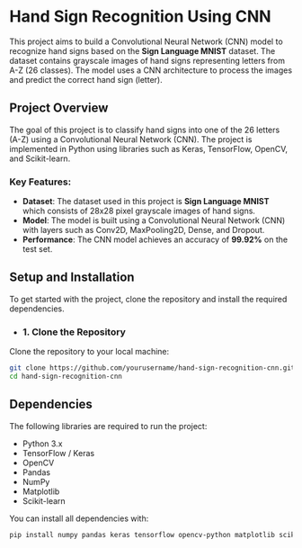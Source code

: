 # Hand Sign Recognition Using CNN

This project aims to build a Convolutional Neural Network (CNN) model to recognize hand signs based on the **Sign Language MNIST** dataset. The dataset contains grayscale images of hand signs representing letters from A-Z (26 classes). The model uses a CNN architecture to process the images and predict the correct hand sign (letter).

## Project Overview

The goal of this project is to classify hand signs into one of the 26 letters (A-Z) using a Convolutional Neural Network (CNN). The project is implemented in Python using libraries such as Keras, TensorFlow, OpenCV, and Scikit-learn.

### Key Features:
- **Dataset**: The dataset used in this project is **Sign Language MNIST** which consists of 28x28 pixel grayscale images of hand signs.
- **Model**: The model is built using a Convolutional Neural Network (CNN) with layers such as Conv2D, MaxPooling2D, Dense, and Dropout.
- **Performance**: The CNN model achieves an accuracy of **99.92%** on the test set.

## Setup and Installation

To get started with the project, clone the repository and install the required dependencies.

- ### 1. Clone the Repository
Clone the repository to your local machine:
```bash
git clone https://github.com/yourusername/hand-sign-recognition-cnn.git
cd hand-sign-recognition-cnn
```
## Dependencies

The following libraries are required to run the project:

- Python 3.x
- TensorFlow / Keras
- OpenCV
- Pandas
- NumPy
- Matplotlib
- Scikit-learn

You can install all dependencies with:

```bash
pip install numpy pandas keras tensorflow opencv-python matplotlib scikit-learn

